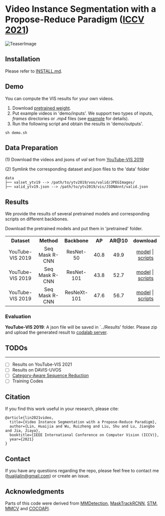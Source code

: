 # Video Instance Segmentation with a Propose-Reduce Paradigm ([ICCV 2021](https://arxiv.org/abs/2103.13746))
 
![TeaserImage](https://github.com/HuaijiaLin/ProposeReduce-debug/blob/main/.images/teaser.gif)
 
## Installation
Please refer to [INSTALL.md](INSTALL.md).

## Demo
You can compute the VIS results for your own videos.
1. Download [pretrained weight](https://github.com/HuaijiaLin/ProposeReduce-debug/blob/main/README.md#results).
2. Put example videos in 'demo/inputs'. We support two types of inputs, *frames* directories or *.mp4* files (see [example](https://github.com/HuaijiaLin/ProposeReduce-debug/tree/main/demo/inputs) for details).
3. Run the following script and obtain the results in 'demo/outputs'.
```
sh demo.sh
```

## Data Preparation
(1) Download the videos and jsons of *val* set from [YouTube-VIS 2019](https://competitions.codalab.org/competitions/20128#participate-get-data)

(2) Symlink the corresponding dataset and json files to the 'data' folder
```
data
├── valset_ytv19 --> /path/to/ytv2019/vos/valid/JPEGImages/ 
├── valid_ytv19.json --> /path/to/ytv2019/vis/JSONAnnt/valid.json
```

## Results
We provide the results of several pretrained models and corresponding scripts on different backbones.

Download the pretrained models and put them in 'pretrained' folder.

<table><tbody>
<!-- START TABLE -->
<!-- TABLE HEADER -->
<th valign="center">Dataset</th>
<th valign="center">Method</th>
<th valign="center">Backbone</th>
<th valign="center">AP</th>
<th valign="center">AR@10</th>
<th valign="bottom">download</th>
  
<tr><td align="center">YouTube-VIS 2019</td>
<td align="center">Seq Mask R-CNN</td>
<td align="center">ResNet-50</td>
<td align="center"> 40.8 </td>
<td align="center"> 49.9 </td>
<td align="center"> <a href="https://drive.google.com/file/d/1P3HiwCavjRJJePuF-4D2GDQKwWT8E_LZ/view?usp=sharing">model</a>&nbsp;|&nbsp;<a href="https://github.com/HuaijiaLin/ProposeReduce-debug/blob/main/scripts/YTV2019/eval_vis_r50.sh">scripts</a> </td>
<!-- <td align="center"> To be released </td> -->
  
<tr><tr><td align="center">YouTube-VIS 2019</td>
<td align="center">Seq Mask R-CNN</td>
<td align="center">ResNet-101</td>
<td align="center"> 43.8 </td>
<td align="center"> 52.7 </td>
<td align="center"> <a href="https://drive.google.com/file/d/1SmcJsIqluzjuH-uKCNs1ybNqvQClIqai/view?usp=sharing">model</a>&nbsp;|&nbsp;<a href="https://github.com/HuaijiaLin/ProposeReduce-debug/blob/main/scripts/YTV2019/eval_vis_r101.sh">scripts</a> </td>
<!-- <td align="center"> To be released </td> -->
  
<tr><tr><td align="center">YouTube-VIS 2019</td>
<td align="center">Seq Mask R-CNN</td>
<td align="center">ResNeXt-101</td>
<td align="center"> 47.6 </td>
<td align="center"> 56.7 </td>
<td align="center"> <a href="https://drive.google.com/file/d/1lwjdGhjeA8rFtHtYrJbsVPY6r49jGGbN/view?usp=sharing">model</a>&nbsp;|&nbsp;<a href="https://github.com/HuaijiaLin/ProposeReduce-debug/blob/main/scripts/YTV2019/eval_vis_x101.sh">scripts</a> </td>
<!-- <td align="center"> To be released </td> -->

</tbody></table>

### Evaluation
**YouTube-VIS 2019**: A json file will be saved in `../Results' folder. Please zip and upload the generated result to [codalab server](https://competitions.codalab.org/competitions/20128#participate-submit_results).

## TODOs
----------------
  - [ ] Results on YouTube-VIS 2021
  - [ ] Results on DAVIS-UVOS
  - [ ] [Category-Aware Sequence Reduction](https://youtube-vos.org/assets/challenge/2021/reports/VIS_4_Lin.pdf)
  - [ ] Training Codes

## Citation
If you find this work useful in your research, please cite:
```
@article{lin2021video,
  title={Video Instance Segmentation with a Propose-Reduce Paradigm},
  author={Lin, Huaijia and Wu, Ruizheng and Liu, Shu and Lu, Jiangbo and Jia, Jiaya},
  booktitle={IEEE International Conference on Computer Vision (ICCV)},
  year={2021}
}
```

## Contact
If you have any questions regarding the repo, please feel free to contact me (huaijialin@gmail.com) or create an issue.

## Acknowledgments
Parts of this code were derived from [MMDetection](https://github.com/open-mmlab/mmdetection), [MaskTrackRCNN](https://github.com/youtubevos/MaskTrackRCNN), [STM](https://github.com/seoungwugoh/STM), [MMCV](https://github.com/open-mmlab/mmcv) and [COCOAPI](https://github.com/youtubevos/cocoapi).
